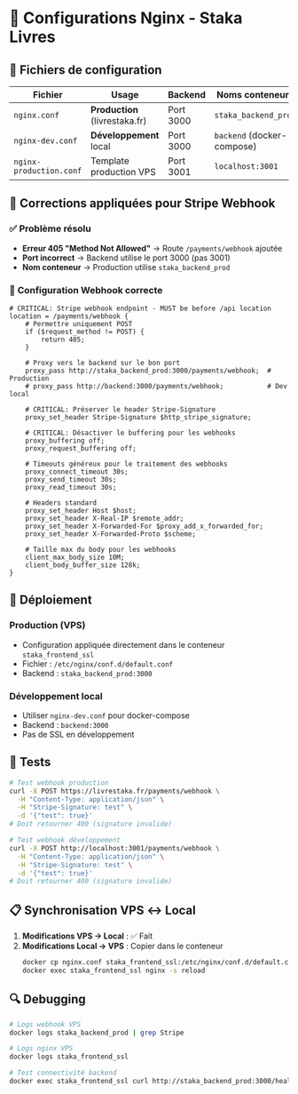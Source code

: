 # 🔧 Configurations Nginx - Staka Livres

## 📁 **Fichiers de configuration**

| Fichier | Usage | Backend | Noms conteneurs | SSL |
|---------|-------|---------|------------------|-----|
| `nginx.conf` | **Production** (livrestaka.fr) | Port 3000 | `staka_backend_prod` | ✅ HTTPS |
| `nginx-dev.conf` | **Développement** local | Port 3000 | `backend` (docker-compose) | ❌ HTTP |
| `nginx-production.conf` | Template production VPS | Port 3001 | `localhost:3001` | ✅ HTTPS |

## 🎯 **Corrections appliquées pour Stripe Webhook**

### ✅ **Problème résolu**
- **Erreur 405 "Method Not Allowed"** → Route `/payments/webhook` ajoutée
- **Port incorrect** → Backend utilise le port 3000 (pas 3001)
- **Nom conteneur** → Production utilise `staka_backend_prod`

### 🔧 **Configuration Webhook correcte**

```nginx
# CRITICAL: Stripe webhook endpoint - MUST be before /api location
location = /payments/webhook {
    # Permettre uniquement POST
    if ($request_method != POST) {
        return 405;
    }
    
    # Proxy vers le backend sur le bon port
    proxy_pass http://staka_backend_prod:3000/payments/webhook;  # Production
    # proxy_pass http://backend:3000/payments/webhook;           # Dev local
    
    # CRITICAL: Préserver le header Stripe-Signature
    proxy_set_header Stripe-Signature $http_stripe_signature;
    
    # CRITICAL: Désactiver le buffering pour les webhooks
    proxy_buffering off;
    proxy_request_buffering off;
    
    # Timeouts généreux pour le traitement des webhooks
    proxy_connect_timeout 30s;
    proxy_send_timeout 30s;
    proxy_read_timeout 30s;
    
    # Headers standard
    proxy_set_header Host $host;
    proxy_set_header X-Real-IP $remote_addr;
    proxy_set_header X-Forwarded-For $proxy_add_x_forwarded_for;
    proxy_set_header X-Forwarded-Proto $scheme;
    
    # Taille max du body pour les webhooks
    client_max_body_size 10M;
    client_body_buffer_size 128k;
}
```

## 🚀 **Déploiement**

### **Production (VPS)**
- Configuration appliquée directement dans le conteneur `staka_frontend_ssl`
- Fichier : `/etc/nginx/conf.d/default.conf`
- Backend : `staka_backend_prod:3000`

### **Développement local**
- Utiliser `nginx-dev.conf` pour docker-compose
- Backend : `backend:3000`
- Pas de SSL en développement

## 🧪 **Tests**

```bash
# Test webhook production
curl -X POST https://livrestaka.fr/payments/webhook \
  -H "Content-Type: application/json" \
  -H "Stripe-Signature: test" \
  -d '{"test": true}'
# Doit retourner 400 (signature invalide)

# Test webhook développement
curl -X POST http://localhost:3001/payments/webhook \
  -H "Content-Type: application/json" \
  -H "Stripe-Signature: test" \
  -d '{"test": true}'
# Doit retourner 400 (signature invalide)
```

## 📋 **Synchronisation VPS ↔ Local**

1. **Modifications VPS → Local** : ✅ Fait
2. **Modifications Local → VPS** : Copier dans le conteneur
   ```bash
   docker cp nginx.conf staka_frontend_ssl:/etc/nginx/conf.d/default.conf
   docker exec staka_frontend_ssl nginx -s reload
   ```

## 🔍 **Debugging**

```bash
# Logs webhook VPS
docker logs staka_backend_prod | grep Stripe

# Logs nginx VPS
docker logs staka_frontend_ssl

# Test connectivité backend
docker exec staka_frontend_ssl curl http://staka_backend_prod:3000/health
```